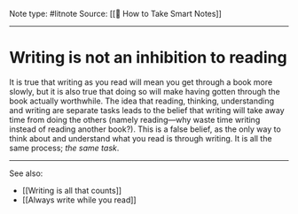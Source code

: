 Note type: #litnote
Source: [[📖 How to Take Smart Notes]]

---
# Writing is not an inhibition to reading
It is true that writing as you read will mean you get through a book more slowly, but it is also true that doing so will make having gotten through the book actually worthwhile.
The idea that reading, thinking, understanding and writing are separate tasks leads to the belief that writing will take away time from doing the others (namely reading—why waste time writing instead of reading another book?). This is a false belief, as the only way to think about and understand what you read is through writing. It is all the same process; *the same task*.

---
See also:
- [[Writing is all that counts]]
- [[Always write while you read]]